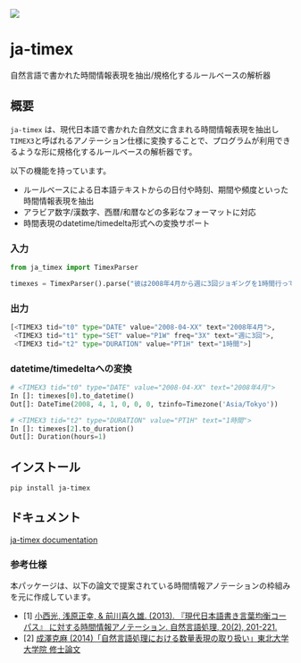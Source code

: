 ![](docs/docs/img/logo_title_wide.png)

# ja-timex

自然言語で書かれた時間情報表現を抽出/規格化するルールベースの解析器

## 概要
`ja-timex` は、現代日本語で書かれた自然文に含まれる時間情報表現を抽出し`TIMEX3`と呼ばれるアノテーション仕様に変換することで、プログラムが利用できるような形に規格化するルールベースの解析器です。

以下の機能を持っています。

- ルールベースによる日本語テキストからの日付や時刻、期間や頻度といった時間情報表現を抽出
- アラビア数字/漢数字、西暦/和暦などの多彩なフォーマットに対応
- 時間表現のdatetime/timedelta形式への変換サポート

### 入力

```python
from ja_timex import TimexParser

timexes = TimexParser().parse("彼は2008年4月から週に3回ジョギングを1時間行ってきた")
```

### 出力

```python
[<TIMEX3 tid="t0" type="DATE" value="2008-04-XX" text="2008年4月">,
 <TIMEX3 tid="t1" type="SET" value="P1W" freq="3X" text="週に3回">,
 <TIMEX3 tid="t2" type="DURATION" value="PT1H" text="1時間">]
```

### datetime/timedeltaへの変換

```python
# <TIMEX3 tid="t0" type="DATE" value="2008-04-XX" text="2008年4月">
In []: timexes[0].to_datetime()
Out[]: DateTime(2008, 4, 1, 0, 0, 0, tzinfo=Timezone('Asia/Tokyo'))
```


```python
# <TIMEX3 tid="t2" type="DURATION" value="PT1H" text="1時間">
In []: timexes[2].to_duration()
Out[]: Duration(hours=1)
```

## インストール

```
pip install ja-timex
```

## ドキュメント
[ja\-timex documentation](https://ja-timex.github.io/docs/)

### 参考仕様
本パッケージは、以下の論文で提案されている時間情報アノテーションの枠組みを元に作成しています。

- [1] [小西光, 浅原正幸, & 前川喜久雄. (2013). 『現代日本語書き言葉均衡コーパス』 に対する時間情報アノテーション. 自然言語処理, 20(2), 201-221.](https://www.jstage.jst.go.jp/article/jnlp/20/2/20_201/_article/-char/ja/)
- [2] [成澤克麻 (2014)「自然言語処理における数量表現の取り扱い」東北大学大学院 修士論文](http://www.cl.ecei.tohoku.ac.jp/publications/2015/mthesis2013_narisawa_submitted.pdf)
